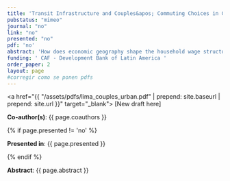 ```yaml
---
title: 'Transit Infrastructure and Couples&apos; Commuting Choices in General Equilibrium'
pubstatus: "mimeo"
journal: "no"
link: "no"
presented: "no"
pdf: 'no' 
abstract: 'How does economic geography shape the household wage structure? Within a household, commuting and employment decisions are linked through a shared utility function and budget constraint. Therefore, improving commute times can affect one partner&apos;s commuting patterns by impacting both their prospects (direct channel) and those of their spouse (indirect channel). I set up a quantitative model of city featuring single and married households leveraging on the introduction of new transit infrastructure in Lima, Peru. In the counterfactual analysis, I find that in areas with the most improved transportation, the gender gap in real earnings among married households decreased by 12 percent. However, the gap remained unchanged among single households. Further analysis shows that the gap decreased through the direct channel but increased through the indirect channel.'
funding: ' CAF - Development Bank of Latin America '
order_paper: 2
layout: page
#corregir como se ponen pdfs
---
```


<a href="{{ "/assets/pdfs/lima_couples_urban.pdf" | prepend: site.baseurl | prepend: site.url }}" target="_blank"> [New draft here] </a>

<p><b>Co-author(s)</b>: {{ page.coauthors }} </p>

{% if page.presented != 'no' %}
<p><b>Presented in</b>: {{ page.presented }} </p>
{% endif %}

<div class ="text"><p><b>Abstract</b>: {{ page.abstract }} </p></div>

